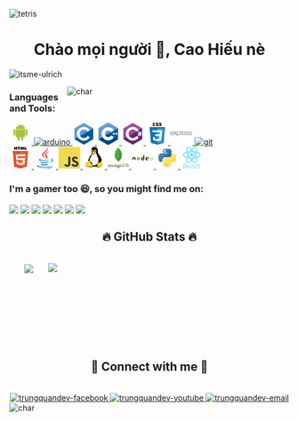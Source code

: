 ![tetris](https://user-images.githubusercontent.com/110114333/181302609-32d7757a-7886-45bc-821e-3d7b0d5fb462.gif)
<h1 align="center">Chào mọi người 👋, Cao Hiếu nè</h1>
<p align="left"> <img src="https://komarev.com/ghpvc/?username=itsme-ulrich&label=Profile%20views&color=0e75b6&style=flat" alt="itsme-ulrich" /> </p>
<img align="right" alt="char" width="400" src="https://media.giphy.com/media/KUDgb6qXPYybMrYsqZ/giphy.gif">

<h3 align="left">Languages and Tools:</h3>
<p align="left"> <a href="https://developer.android.com" target="_blank" rel="noreferrer"> <img src="https://raw.githubusercontent.com/devicons/devicon/master/icons/android/android-original-wordmark.svg" alt="android" width="40" height="40"/> </a> <a href="https://www.arduino.cc/" target="_blank" rel="noreferrer"> <img src="https://cdn.worldvectorlogo.com/logos/arduino-1.svg" alt="arduino" width="40" height="40"/> </a> <a href="https://www.cprogramming.com/" target="_blank" rel="noreferrer"> <img src="https://raw.githubusercontent.com/devicons/devicon/master/icons/c/c-original.svg" alt="c" width="40" height="40"/> </a> <a href="https://www.w3schools.com/cpp/" target="_blank" rel="noreferrer"> <img src="https://raw.githubusercontent.com/devicons/devicon/master/icons/cplusplus/cplusplus-original.svg" alt="cplusplus" width="40" height="40"/> </a> <a href="https://www.w3schools.com/cs/" target="_blank" rel="noreferrer"> <img src="https://raw.githubusercontent.com/devicons/devicon/master/icons/csharp/csharp-original.svg" alt="csharp" width="40" height="40"/> </a> <a href="https://www.w3schools.com/css/" target="_blank" rel="noreferrer"> <img src="https://raw.githubusercontent.com/devicons/devicon/master/icons/css3/css3-original-wordmark.svg" alt="css3" width="40" height="40"/> </a> <a href="https://expressjs.com" target="_blank" rel="noreferrer"> <img src="https://raw.githubusercontent.com/devicons/devicon/master/icons/express/express-original-wordmark.svg" alt="express" width="40" height="40"/> </a> <a href="https://git-scm.com/" target="_blank" rel="noreferrer"> <img src="https://www.vectorlogo.zone/logos/git-scm/git-scm-icon.svg" alt="git" width="40" height="40"/> </a> <a href="https://www.w3.org/html/" target="_blank" rel="noreferrer"> <br> <img src="https://raw.githubusercontent.com/devicons/devicon/master/icons/html5/html5-original-wordmark.svg" alt="html5" width="40" height="40"/> </a> <a href="https://www.java.com" target="_blank" rel="noreferrer"> <img src="https://raw.githubusercontent.com/devicons/devicon/master/icons/java/java-original.svg" alt="java" width="40" height="40"/> </a> <a href="https://developer.mozilla.org/en-US/docs/Web/JavaScript" target="_blank" rel="noreferrer"> <img src="https://raw.githubusercontent.com/devicons/devicon/master/icons/javascript/javascript-original.svg" alt="javascript" width="40" height="40"/> </a> <a href="https://www.linux.org/" target="_blank" rel="noreferrer"> <img src="https://raw.githubusercontent.com/devicons/devicon/master/icons/linux/linux-original.svg" alt="linux" width="40" height="40"/> </a> <a href="https://www.mongodb.com/" target="_blank" rel="noreferrer"> <img src="https://raw.githubusercontent.com/devicons/devicon/master/icons/mongodb/mongodb-original-wordmark.svg" alt="mongodb" width="40" height="40"/> </a> <a href="https://nodejs.org" target="_blank" rel="noreferrer"> <img src="https://raw.githubusercontent.com/devicons/devicon/master/icons/nodejs/nodejs-original-wordmark.svg" alt="nodejs" width="40" height="40"/> </a> <a href="https://www.python.org" target="_blank" rel="noreferrer"> <img src="https://raw.githubusercontent.com/devicons/devicon/master/icons/python/python-original.svg" alt="python" width="40" height="40"/> </a> <a href="https://reactjs.org/" target="_blank" rel="noreferrer"> <img src="https://raw.githubusercontent.com/devicons/devicon/master/icons/react/react-original-wordmark.svg" alt="react" width="40" height="40"/> </a> </p>

<h3 align="left">I'm a gamer too 😆, so you might find me on:</h3>

<a href=" " target="blank"><img align="center" src="https://user-images.githubusercontent.com/110114333/181337120-34cf8be9-648c-40a3-973a-fd03dfa758a0.png" height="40" /></a> 
<a href=" " target="blank"><img align="center" src="https://user-images.githubusercontent.com/110114333/181337029-7b7fb62e-7cf7-466f-af22-97cfe6de388d.png" height="40" /></a> 
<a href=" " target="blank"><img align="center" src="https://user-images.githubusercontent.com/110114333/181341638-824f2694-a484-4fff-bf19-7b82e053823d.png" height="40" /></a> 
<a href=" " target="blank"><img align="center" src="https://user-images.githubusercontent.com/110114333/181337345-103af481-25ca-4d73-8aff-967e9b322ff3.png" height="40" /></a> 
<a href=" " target="blank"><img align="center" src="https://user-images.githubusercontent.com/110114333/181337370-744a4721-c9a3-42d3-9499-9633a9aa6805.png" height="40" /></a> 
<a href=" " target="blank"><img align="center" src="https://user-images.githubusercontent.com/110114333/181337426-7b4d2c61-6ca4-4a6b-a6ec-11508dc19c6d.png" height="40" /></a> 
<a href=" " target="blank"><img align="center" src="https://user-images.githubusercontent.com/110114333/181337504-f5fdf5f6-ebc5-489c-ae08-4187f589f328.png" height="40" /></a> 


<h2 align="center">🔥 GitHub Stats 🔥</h2>

<br>
<div align=center>
  <a href="#" title="itsme-ulrich">
    <img width="315" align="center" src="https://github-readme-stats.vercel.app/api/top-langs/?username=itsme-ulrich&hide=c%23,powershell,Mathematica,Ruby,Objective-C,Objective-C%2b%2b,Cuda&title_color=61dafb&text_color=ffffff&icon_color=61dafb&bg_color=20232a&langs_count=8&layout=compact&border_color=61dafb&hide_border=true" />
  </a>
  <a href="#" title="itsme-ulrich">
    <img align="right" width="434" src="https://github-readme-stats.vercel.app/api?username=itsme-ulrich&show_icons=true&theme=react&border_color=61dafb&hide_border=true" />
  </a>
</div>


<br><br>
<br><br>

```

```
   


<h2 align="center">🐧 Connect with me 🐧</h2>
<br>
<!-- https://icons8.com -->
<div align="center">
  <a href="https://fb.com/ulrich.cv" target="blank">
    <img src="https://img.icons8.com/bubbles/100/000000/facebook-new.png" alt="trungquandev-facebook" />
  </a>
  <a href="https://www.youtube.com/channel/UCAETtxkSW1V70SH8P2Omh7g" target="blank">
    <img src="https://img.icons8.com/bubbles/100/000000/youtube-squared.png" alt="trungquandev-youtube" />
  </a>
  <a href="mailto:hieu.cao0110gl@hcmut.edu.vn" target="top">
    <img src="https://img.icons8.com/bubbles/100/000000/apple-mail.png" alt="trungquandev-email" />
  </a>
</div>

<img align="center" alt="char" width="1000" src="https://github.com/itsme-ulrich/itsme-ulrich/blob/output/github-contribution-grid-snake.svg">
